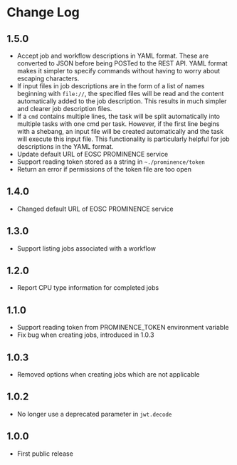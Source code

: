 # Change Log

## 1.5.0
* Accept job and workflow descriptions in YAML format. These are converted to JSON before being POSTed to the REST API. YAML format makes it simpler to specify commands without having to worry about escaping characters.
* If input files in job descriptions are in the form of a list of names beginning with `file://`, the specified files will be read and the content automatically added to the job description. This results in much simpler and clearer job description files.
* If a `cmd` contains multiple lines, the task will be split automatically into multiple tasks with one cmd per task. However, if the first line begins with a shebang, an input file will be created automatically and the task will execute this input file. This functionality is particularly helpful for job descriptions in the YAML format.
* Update default URL of EOSC PROMINENCE service
* Support reading token stored as a string in `~./prominence/token`
* Return an error if permissions of the token file are too open

## 1.4.0
* Changed default URL of EOSC PROMINENCE service

## 1.3.0
* Support listing jobs associated with a workflow

## 1.2.0
* Report CPU type information for completed jobs

## 1.1.0
* Support reading token from PROMINENCE_TOKEN environment variable
* Fix bug when creating jobs, introduced in 1.0.3

## 1.0.3
* Removed options when creating jobs which are not applicable

## 1.0.2
* No longer use a deprecated parameter in `jwt.decode`

## 1.0.0
* First public release
